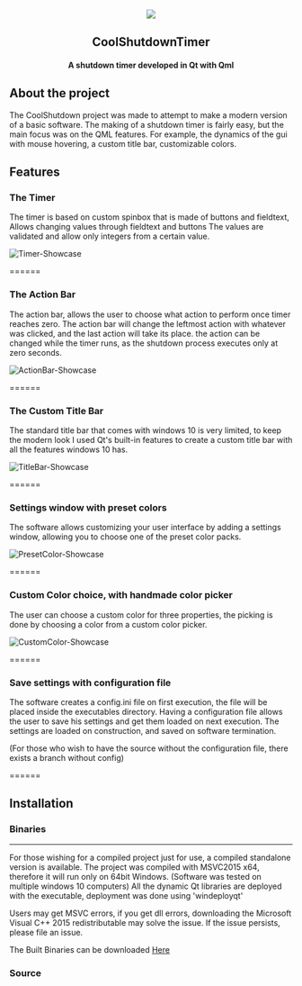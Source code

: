 
<!-- PROJECT LOGO -->
<br />
<p align="center">
  <a href="https://imgur.com/EUdrz2J"><img src="https://i.imgur.com/EUdrz2J.png" /></a>
  </a>

  <h2 align="center">CoolShutdownTimer</h2>
  <h4 align="center">A shutdown timer developed in Qt with Qml</h4>
</p>

## About the project
The CoolShutdown project was made to attempt to make a modern version of a basic software. 
The making of a shutdown timer is fairly easy, but the main focus was on the QML features.
For example, the dynamics of the gui with mouse hovering, a custom title bar, customizable colors.

## Features
### The Timer
The timer is based on custom spinbox that is made of buttons and fieldtext, Allows changing values through fieldtext and buttons
The values are validated and allow only integers from a certain value.

![Timer-Showcase](https://i.imgur.com/VJXEyC8.gif)

======
### The Action Bar

The action bar, allows the user to choose what action to perform once timer reaches zero. The action bar will change the leftmost action with whatever was clicked, and the last
action will take its place. the action can be changed while the timer runs, as the shutdown process executes only at zero seconds.

![ActionBar-Showcase](https://i.imgur.com/wEq0YUM.gif)

======
### The Custom Title Bar

The standard title bar that comes with windows 10 is very limited, to keep the modern look I used Qt's built-in features to create a custom title bar with all the features windows 10 has.

![TitleBar-Showcase](https://i.imgur.com/6fj8lMT.gif)

======
### Settings window with preset colors

The software allows customizing your user interface by adding a settings window, allowing you to choose one of the preset color packs.

![PresetColor-Showcase](https://i.imgur.com/iGp3ae1.gif)

======
### Custom Color choice, with handmade color picker

The user can choose a custom color for three properties, the picking is done by choosing a color from a custom color picker.

![CustomColor-Showcase](https://i.imgur.com/jdprm42.gif)

======

### Save settings with configuration file

The software creates a config.ini file on first execution, the file will be placed inside the executables directory.
Having a configuration file allows the user to save his settings and get them loaded on next execution.
The settings are loaded on construction, and saved on software termination.

(For those who wish to have the source without the configuration file, there exists a branch without config)

======
## Installation

### Binaries
------
For those wishing for a compiled project just for use, a compiled standalone version is available.
The project was compiled with MSVC2015 x64, therefore it will run only on 64bit Windows. (Software was tested on multiple windows 10 computers)
All the dynamic Qt libraries are deployed with the executable, deployment was done using 'windeployqt'

Users may get MSVC errors, if you get dll errors, downloading the Microsoft Visual C++ 2015 redistributable may solve the issue.
If the issue persists, please file an issue.

The Built Binaries can be downloaded [Here](https://mega.nz/file/JA83xYzK#GYoo9cFnoEAI3OLArlccGhmjbfGgmzvos969N24lE0Q "Download Through mega.nz")

### Source


